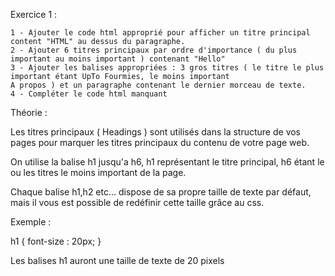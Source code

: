 Exercice 1 :

    1 - Ajouter le code html approprié pour afficher un titre principal content "HTML" au dessus du paragraphe.
    2 - Ajouter 6 titres principaux par ordre d'importance ( du plus important au moins important ) contenant "Hello"
    3 - Ajouter les balises appropriées : 3 gros titres ( le titre le plus important étant UpTo Fourmies, le moins important
    A propos ) et un paragraphe contenant le dernier morceau de texte.
    4 - Compléter le code html manquant
    


Théorie :

  Les titres principaux ( Headings ) sont utilisés dans la structure de vos pages pour marquer les titres principaux 
  du contenu de votre page web.
  
  On utilise la balise h1 jusqu'a h6, h1 représentant le titre principal, h6 étant le ou les titres le moins important de la page.
  
  Chaque balise h1,h2 etc... dispose de sa propre taille de texte par défaut, mais il vous est possible de redéfinir
  cette taille grâce au css.
  
  Exemple : 
  
  h1 
  {
  font-size : 20px;
  }
  
  Les balises h1 auront une taille de texte de 20 pixels
